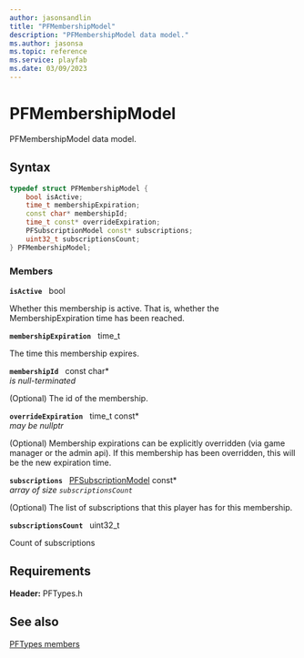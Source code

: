 ```yaml
---
author: jasonsandlin
title: "PFMembershipModel"
description: "PFMembershipModel data model."
ms.author: jasonsa
ms.topic: reference
ms.service: playfab
ms.date: 03/09/2023
---
```


# PFMembershipModel  

PFMembershipModel data model.  

## Syntax  
  
```cpp
typedef struct PFMembershipModel {  
    bool isActive;  
    time_t membershipExpiration;  
    const char* membershipId;  
    time_t const* overrideExpiration;  
    PFSubscriptionModel const* subscriptions;  
    uint32_t subscriptionsCount;  
} PFMembershipModel;  
```
  
### Members  
  
**`isActive`** &nbsp; bool  
  
Whether this membership is active. That is, whether the MembershipExpiration time has been reached.
  
**`membershipExpiration`** &nbsp; time_t  
  
The time this membership expires.
  
**`membershipId`** &nbsp; const char*  
*is null-terminated*  
  
(Optional) The id of the membership.
  
**`overrideExpiration`** &nbsp; time_t const*  
*may be nullptr*  
  
(Optional) Membership expirations can be explicitly overridden (via game manager or the admin api). If this membership has been overridden, this will be the new expiration time.
  
**`subscriptions`** &nbsp; [PFSubscriptionModel](pfsubscriptionmodel.md) const*  
*array of size `subscriptionsCount`*  
  
(Optional) The list of subscriptions that this player has for this membership.
  
**`subscriptionsCount`** &nbsp; uint32_t  
  
Count of subscriptions
  
  
## Requirements  
  
**Header:** PFTypes.h
  
## See also  
[PFTypes members](../pftypes_members.md)  

  
  
